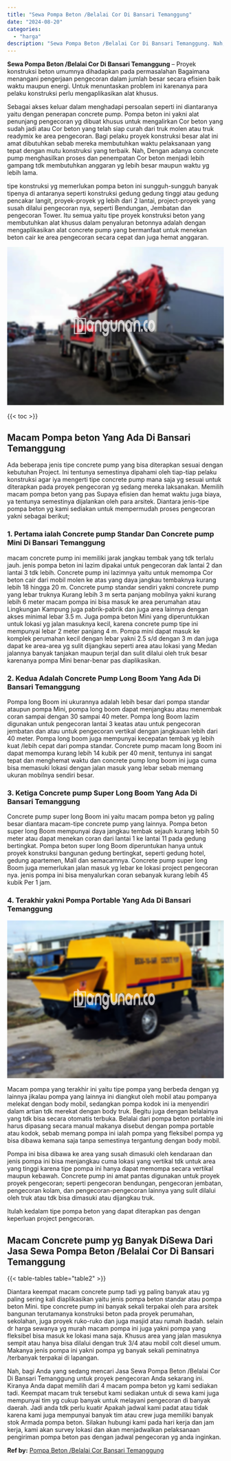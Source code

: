 ```yaml
---
title: "Sewa Pompa Beton /Belalai Cor Di Bansari Temanggung"
date: "2024-08-20"
categories: 
  - "harga"
description: "Sewa Pompa Beton /Belalai Cor Di Bansari Temanggung. Nah, bagi Anda yang sedang mencari Jasa Sewa Pompa Beton /Belalai Cor Di Bansari Temanggung untuk proyek..."
---
```


**Sewa Pompa Beton /Belalai Cor Di Bansari Temanggung** – Proyek konstruksi beton umumnya dihadapkan pada permasalahan Bagaimana menangani pengerjaan pengecoran dalam jumlah besar secara efisien baik waktu maupun energi. Untuk menuntaskan problem ini karenanya para pelaku konstruksi perlu mengaplikasikan alat khusus.

Sebagai akses keluar dalam menghadapi persoalan seperti ini diantaranya yaitu dengan penerapan concrete pump. Pompa beton ini yakni alat penunjang pengecoran yg dibuat khusus untuk mengalirkan Cor beton yang sudah jadi atau Cor beton yang telah siap curah dari truk molen atau truk readymix ke area pengecoran. Bagi pelaku proyek konstruksi besar alat ini amat dibutuhkan sebab mereka membutuhkan waktu pelaksanaan yang tepat dengan mutu konstruksi yang terbaik. Nah, Dengan adanya concrete pump menghasilkan proses dan penempatan Cor beton menjadi lebih gampang tdk membutuhkan anggaran yg lebih besar maupun waktu yg lebih lama.

tipe konstruksi yg memerlukan pompa beton ini sungguh-sungguh banyak tipenya di antaranya seperti konstruksi gedung gedung tinggi atau gedung pencakar langit, proyek-proyek yg lebih dari 2 lantai, project-proyek yang susah dilalui pengecoran nya, seperti Bendungan, Jembatan dan pengecoran Tower. Itu semua yaitu tipe proyek konstruksi beton yang membutuhkan alat khusus dalam penyaluran betonnya adalah dengan mengaplikasikan alat concrete pump yang bermanfaat untuk menekan beton cair ke area pengecoran secara cepat dan juga hemat anggaran.

![Sewa Pompa Beton /Belalai Cor Di Bansari Temanggung](/images/sewa-concrete-pump-34.png)

{{< toc >}}

## Macam Pompa beton Yang Ada Di Bansari Temanggung

Ada beberapa jenis tipe concrete pump yang bisa diterapkan sesuai dengan kebutuhan Project. Ini tentunya semestinya dipahami oleh tiap-tiap pelaku konstruksi agar iya mengerti tipe concrete pump mana saja yg sesuai untuk diterapkan pada proyek pengecoran yg sedang mereka laksanakan. Memilih macam pompa beton yang pas Supaya efisien dan hemat waktu juga biaya, ya tentunya semestinya dijalankan oleh para arsitek. Diantara jenis-tipe pompa beton yg kami sediakan untuk mempermudah proses pengecoran yakni sebagai berikut;

### 1\. Pertama ialah Concrete pump Standar Dan Concrete pump Mini Di Bansari Temanggung

macam concrete pump ini memiliki jarak jangkau tembak yang tdk terlalu jauh. jenis pompa beton ini lazim dipakai untuk pengecoran dak lantai 2 dan lantai 3 tdk lebih. Concrete pump ini lazimnya yaitu untuk memompa Cor beton cair dari mobil molen ke atas yang daya jangkau tembaknya kurang lebih 18 hingga 20 m. Concrete pump standar sendiri yakni concrete pump yang lebar truknya Kurang lebih 3 m serta panjang mobilnya yakni kurang lebih 6 meter macam pompa ini bisa masuk ke area perumahan atau Lingkungan Kampung juga pabrik-pabrik dan juga area lainnya dengan akses minimal lebar 3.5 m. Juga pompa beton Mini yang diperuntukkan untuk lokasi yg jalan masuknya kecil, karena concrete pump tipe ini mempunyai lebar 2 meter panjang 4 m. Pompa mini dapat masuk ke komplek perumahan kecil dengan lebar yakni 2.5 s/d dengan 3 m dan juga dapat ke area-area yg sulit dijangkau seperti area atau lokasi yang Medan jalannya banyak tanjakan maupun terjal dan sulit dilalui oleh truk besar karenanya pompa Mini benar-benar pas diaplikasikan.

### 2\. Kedua Adalah Concrete Pump Long Boom Yang Ada Di Bansari Temanggung

Pompa long Boom ini ukurannya adalah lebih besar dari pompa standar ataupun pompa Mini, pompa long boom dapat menjangkau atau menembak coran sampai dengan 30 sampai 40 meter. Pompa long Boom lazim digunakan untuk pengecoran lantai 3 keatas atau untuk pengecoran jembatan dan atau untuk pengecoran vertikal dengan jangkauan lebih dari 40 meter. Pompa long boom juga mempunyai kecepatan tembak yg lebih kuat /lebih cepat dari pompa standar. Concrete pump macam long Boom ini dapat memompa kurang lebih 14 kubik per 40 menit, tentunya ini sangat tepat dan menghemat waktu dan concrete pump long boom ini juga cuma bisa memasuki lokasi dengan jalan masuk yang lebar sebab memang ukuran mobilnya sendiri besar.

### 3\. Ketiga Concrete pump Super Long Boom Yang Ada Di Bansari Temanggung

Concrete pump super long Boom ini yaitu macam pompa beton yg paling besar diantara macam-tipe concrete pump yang lainnya. Pompa beton super long Boom mempunyai daya jangkau tembak sejauh kurang lebih 50 meter atau dapat menekan coran dari lantai 1 ke lantai 11 pada gedung bertingkat. Pompa beton super long Boom diperuntukan hanya untuk proyek konstruksi bangunan gedung bertingkat, seperti gedung hotel, gedung apartemen, Mall dan semacamnya. Concrete pump super long Boom juga memerlukan jalan masuk yg lebar ke lokasi project pengecoran nya. jenis pompa ini bisa menyalurkan coran sebanyak kurang lebih 45 kubik Per 1 jam.

### 4\. Terakhir yakni Pompa Portable Yang Ada Di Bansari Temanggung

![Sewa Pompa Beton /Belalai Cor Di Bansari Temanggung](/images/sewa-concrete-pump-13.png)

Macam pompa yang terakhir ini yaitu tipe pompa yang berbeda dengan yg lainnya jikalau pompa yang lainnya ini diangkut oleh mobil atau pompanya melekat dengan body mobil, sedangkan pompa kodok ini ia menyendiri dalam artian tdk merekat dengan body truk. Begitu juga dengan belalainya yang tdk bisa secara otomatis terbuka. Belalai dari pompa beton portable ini harus dipasang secara manual makanya disebut dengan pompa portable atau kodok, sebab memang pompa ini ialah pompa yang fleksibel pompa yg bisa dibawa kemana saja tanpa semestinya tergantung dengan body mobil.

Pompa ini bisa dibawa ke area yang susah dimasuki oleh kendaraan dan jenis pompa ini bisa menjangkau cuma lokasi yang vertikal tdk untuk area yang tinggi karena tipe pompa ini hanya dapat memompa secara vertikal maupun kebawah. Concrete pump ini amat pantas digunakan untuk proyek proyek pengecoran; seperti pengecoran bendungan, pengecoran jembatan, pengecoran kolam, dan pengecoran-pengecoran lainnya yang sulit dilalui oleh truk atau tdk bisa dimasuki atau dijangkau truk.

Itulah kedalam tipe pompa beton yang dapat diterapkan pas dengan keperluan project pengecoran.

## Macam Concrete pump yg Banyak DiSewa Dari Jasa Sewa Pompa Beton /Belalai Cor Di Bansari Temanggung

{{< table-tables table="table2" >}}

Diantara keempat macam concrete pump tadi yg paling banyak atau yg paling sering kali diaplikasikan yaitu jenis pompa beton standar atau pompa beton Mini. tipe concrete pump ini banyak sekali terpakai oleh para arsitek bangunan terutamanya konstruksi beton pada proyek perumahan, sekolahan, juga proyek ruko-ruko dan juga masjid atau rumah ibadah. selain dr harga sewanya yg murah macam pompa ini juga yakni pompa yang fleksibel bisa masuk ke lokasi mana saja. Khusus area yang jalan masuknya sempit atau hanya bisa dilalui dengan truk 3/4 atau mobil colt diesel umum. Makanya jenis pompa ini yakni pompa yg banyak sekali peminatnya /terbanyak terpakai di lapangan.

Nah, bagi Anda yang sedang mencari Jasa Sewa Pompa Beton /Belalai Cor Di Bansari Temanggung untuk proyek pengecoran Anda sekarang ini. Kiranya Anda dapat memilih dari 4 macam pompa beton yg kami sediakan tadi. Keempat macam truk tersebut kami sediakan untuk di sewa kami juga mempunyai tim yg cukup banyak untuk melayani pengecoran di banyak daerah. Jadi anda tdk perlu kuatir Apakah jadwal kami padat atau tidak karena kami juga mempunyai banyak tim atau crew juga memiliki banyak stok Armada pompa beton. Silakan hubungi kami pada hari kerja dan jam kerja, kami akan survey lokasi dan akan menjadwalkan pelaksanaan pengiriman pompa beton pas dengan jadwal pengecoran yg anda inginkan.

**Ref by:** [Pompa Beton /Belalai Cor Bansari Temanggung](https://id.wikipedia.org/wiki/Pompa)
